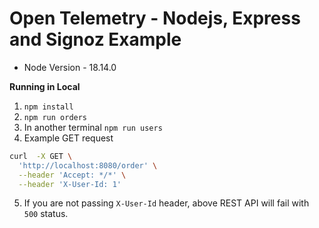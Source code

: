 # Open Telemetry - Nodejs, Express and Signoz Example

- Node Version - 18.14.0

**Running in Local**

1. `npm install`
2. `npm run orders`
3. In another terminal `npm run users`
4. Example GET request 

```bash
curl  -X GET \
  'http://localhost:8080/order' \
  --header 'Accept: */*' \
  --header 'X-User-Id: 1'
```

5. If you are not passing `X-User-Id` header, above REST API will fail with `500` status.